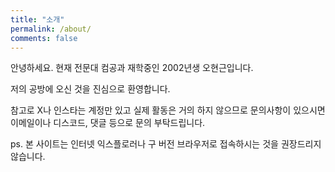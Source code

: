 ```yaml
---
title: "소개"
permalink: /about/
comments: false
---
```

안녕하세요. 현재 전문대 컴공과 재학중인 2002년생 오현근입니다.

저의 공방에 오신 것을 진심으로 환영합니다.

참고로 X나 인스타는 계정만 있고 실제 활동은 거의 하지 않으므로 문의사항이 있으시면 이메일이나 디스코드, 댓글 등으로 문의 부탁드립니다.

ps. 본 사이트는 인터넷 익스플로러나 구 버전 브라우저로 접속하시는 것을 권장드리지 않습니다.